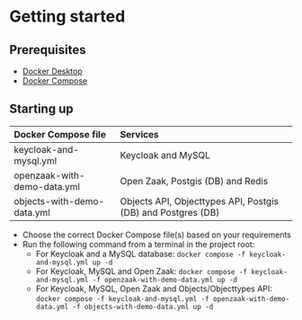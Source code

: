 # Getting started
## Prerequisites
- [Docker Desktop](https://docs.docker.com/desktop/install/)
- [Docker Compose](https://docs.docker.com/compose/install/)

## Starting up
| Docker Compose file         | Services                            |
|:----------------------------|:------------------------------------|
| keycloak-and-mysql.yml      | Keycloak and MySQL                  |
| openzaak-with-demo-data.yml | Open Zaak, Postgis (DB) and Redis   |
| objects-with-demo-data.yml  | Objects API, Objecttypes API, Postgis (DB) and Postgres (DB)   |

- Choose the correct Docker Compose file(s) based on your requirements
- Run the following command from a terminal in the project root: 
  - For Keycloak and a MySQL database: ```docker compose -f keycloak-and-mysql.yml up -d```
  - For Keycloak, MySQL and Open Zaak: ```docker compose -f keycloak-and-mysql.yml -f openzaak-with-demo-data.yml up -d```
  - For Keycloak, MySQL, Open Zaak and Objects/Objecttypes API: ```docker compose -f keycloak-and-mysql.yml -f openzaak-with-demo-data.yml -f objects-with-demo-data.yml up -d```
